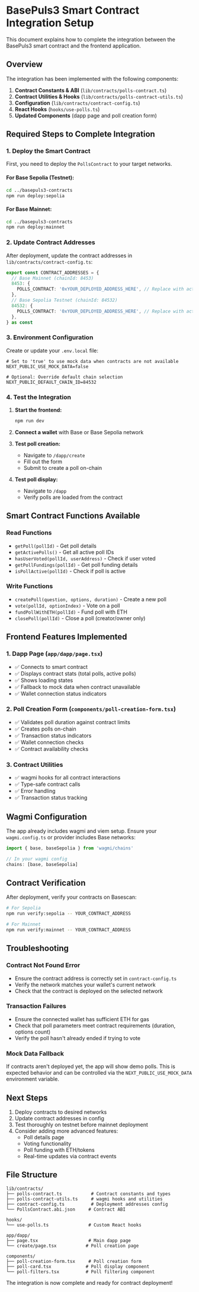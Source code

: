 # BasePuls3 Smart Contract Integration Setup

This document explains how to complete the integration between the BasePuls3 smart contract and the frontend application.

## Overview

The integration has been implemented with the following components:

1. **Contract Constants & ABI** (`lib/contracts/polls-contract.ts`)
2. **Contract Utilities & Hooks** (`lib/contracts/polls-contract-utils.ts`)
3. **Configuration** (`lib/contracts/contract-config.ts`)
4. **React Hooks** (`hooks/use-polls.ts`)
5. **Updated Components** (dapp page and poll creation form)

## Required Steps to Complete Integration

### 1. Deploy the Smart Contract

First, you need to deploy the `PollsContract` to your target networks.

#### For Base Sepolia (Testnet):
```bash
cd ../basepuls3-contracts
npm run deploy:sepolia
```

#### For Base Mainnet:
```bash
cd ../basepuls3-contracts
npm run deploy:mainnet
```

### 2. Update Contract Addresses

After deployment, update the contract addresses in `lib/contracts/contract-config.ts`:

```typescript
export const CONTRACT_ADDRESSES = {
  // Base Mainnet (chainId: 8453)
  8453: {
    POLLS_CONTRACT: '0xYOUR_DEPLOYED_ADDRESS_HERE', // Replace with actual address
  },
  // Base Sepolia Testnet (chainId: 84532)
  84532: {
    POLLS_CONTRACT: '0xYOUR_DEPLOYED_ADDRESS_HERE', // Replace with actual address
  },
} as const
```

### 3. Environment Configuration

Create or update your `.env.local` file:

```env
# Set to 'true' to use mock data when contracts are not available
NEXT_PUBLIC_USE_MOCK_DATA=false

# Optional: Override default chain selection
NEXT_PUBLIC_DEFAULT_CHAIN_ID=84532
```

### 4. Test the Integration

1. **Start the frontend:**
   ```bash
   npm run dev
   ```

2. **Connect a wallet** with Base or Base Sepolia network

3. **Test poll creation:**
   - Navigate to `/dapp/create`
   - Fill out the form
   - Submit to create a poll on-chain

4. **Test poll display:**
   - Navigate to `/dapp`
   - Verify polls are loaded from the contract

## Smart Contract Functions Available

### Read Functions
- `getPoll(pollId)` - Get poll details
- `getActivePolls()` - Get all active poll IDs
- `hasUserVoted(pollId, userAddress)` - Check if user voted
- `getPollFundings(pollId)` - Get poll funding details
- `isPollActive(pollId)` - Check if poll is active

### Write Functions
- `createPoll(question, options, duration)` - Create a new poll
- `vote(pollId, optionIndex)` - Vote on a poll
- `fundPollWithETH(pollId)` - Fund poll with ETH
- `closePoll(pollId)` - Close a poll (creator/owner only)

## Frontend Features Implemented

### 1. Dapp Page (`app/dapp/page.tsx`)
- ✅ Connects to smart contract
- ✅ Displays contract stats (total polls, active polls)
- ✅ Shows loading states
- ✅ Fallback to mock data when contract unavailable
- ✅ Wallet connection status indicators

### 2. Poll Creation Form (`components/poll-creation-form.tsx`)
- ✅ Validates poll duration against contract limits
- ✅ Creates polls on-chain
- ✅ Transaction status indicators
- ✅ Wallet connection checks
- ✅ Contract availability checks

### 3. Contract Utilities
- ✅ wagmi hooks for all contract interactions
- ✅ Type-safe contract calls
- ✅ Error handling
- ✅ Transaction status tracking

## Wagmi Configuration

The app already includes wagmi and viem setup. Ensure your `wagmi.config.ts` or provider includes Base networks:

```typescript
import { base, baseSepolia } from 'wagmi/chains'

// In your wagmi config
chains: [base, baseSepolia]
```

## Contract Verification

After deployment, verify your contracts on Basescan:

```bash
# For Sepolia
npm run verify:sepolia -- YOUR_CONTRACT_ADDRESS

# For Mainnet
npm run verify:mainnet -- YOUR_CONTRACT_ADDRESS
```

## Troubleshooting

### Contract Not Found Error
- Ensure the contract address is correctly set in `contract-config.ts`
- Verify the network matches your wallet's current network
- Check that the contract is deployed on the selected network

### Transaction Failures
- Ensure the connected wallet has sufficient ETH for gas
- Check that poll parameters meet contract requirements (duration, options count)
- Verify the poll hasn't already ended if trying to vote

### Mock Data Fallback
If contracts aren't deployed yet, the app will show demo polls. This is expected behavior and can be controlled via the `NEXT_PUBLIC_USE_MOCK_DATA` environment variable.

## Next Steps

1. Deploy contracts to desired networks
2. Update contract addresses in config
3. Test thoroughly on testnet before mainnet deployment
4. Consider adding more advanced features:
   - Poll details page
   - Voting functionality
   - Poll funding with ETH/tokens
   - Real-time updates via contract events

## File Structure

```
lib/contracts/
├── polls-contract.ts           # Contract constants and types
├── polls-contract-utils.ts     # wagmi hooks and utilities
├── contract-config.ts          # Deployment addresses config
└── PollsContract.abi.json     # Contract ABI

hooks/
└── use-polls.ts               # Custom React hooks

app/dapp/
├── page.tsx                   # Main dapp page
└── create/page.tsx           # Poll creation page

components/
├── poll-creation-form.tsx     # Poll creation form
├── poll-card.tsx             # Poll display component
└── poll-filters.tsx          # Poll filtering component
```

The integration is now complete and ready for contract deployment!
